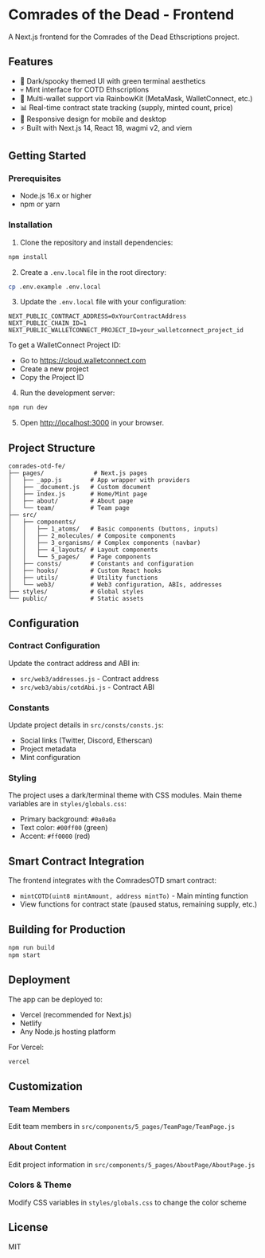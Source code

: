 # Comrades of the Dead - Frontend

A Next.js frontend for the Comrades of the Dead Ethscriptions project.

## Features

- 🎨 Dark/spooky themed UI with green terminal aesthetics
- 💀 Mint interface for COTD Ethscriptions
- 🔗 Multi-wallet support via RainbowKit (MetaMask, WalletConnect, etc.)
- 📊 Real-time contract state tracking (supply, minted count, price)
- 📱 Responsive design for mobile and desktop
- ⚡ Built with Next.js 14, React 18, wagmi v2, and viem

## Getting Started

### Prerequisites

- Node.js 16.x or higher
- npm or yarn

### Installation

1. Clone the repository and install dependencies:

```bash
npm install
```

2. Create a `.env.local` file in the root directory:

```bash
cp .env.example .env.local
```

3. Update the `.env.local` file with your configuration:

```env
NEXT_PUBLIC_CONTRACT_ADDRESS=0xYourContractAddress
NEXT_PUBLIC_CHAIN_ID=1
NEXT_PUBLIC_WALLETCONNECT_PROJECT_ID=your_walletconnect_project_id
```

To get a WalletConnect Project ID:
- Go to https://cloud.walletconnect.com
- Create a new project
- Copy the Project ID

4. Run the development server:

```bash
npm run dev
```

5. Open [http://localhost:3000](http://localhost:3000) in your browser.

## Project Structure

```
comrades-otd-fe/
├── pages/              # Next.js pages
│   ├── _app.js        # App wrapper with providers
│   ├── _document.js   # Custom document
│   ├── index.js       # Home/Mint page
│   ├── about/         # About page
│   └── team/          # Team page
├── src/
│   ├── components/
│   │   ├── 1_atoms/   # Basic components (buttons, inputs)
│   │   ├── 2_molecules/ # Composite components
│   │   ├── 3_organisms/ # Complex components (navbar)
│   │   ├── 4_layouts/ # Layout components
│   │   └── 5_pages/   # Page components
│   ├── consts/        # Constants and configuration
│   ├── hooks/         # Custom React hooks
│   ├── utils/         # Utility functions
│   └── web3/          # Web3 configuration, ABIs, addresses
├── styles/            # Global styles
└── public/            # Static assets

```

## Configuration

### Contract Configuration

Update the contract address and ABI in:
- `src/web3/addresses.js` - Contract address
- `src/web3/abis/cotdAbi.js` - Contract ABI

### Constants

Update project details in `src/consts/consts.js`:
- Social links (Twitter, Discord, Etherscan)
- Project metadata
- Mint configuration

### Styling

The project uses a dark/terminal theme with CSS modules. Main theme variables are in `styles/globals.css`:
- Primary background: `#0a0a0a`
- Text color: `#00ff00` (green)
- Accent: `#ff0000` (red)

## Smart Contract Integration

The frontend integrates with the ComradesOTD smart contract:
- `mintCOTD(uint8 mintAmount, address mintTo)` - Main minting function
- View functions for contract state (paused status, remaining supply, etc.)

## Building for Production

```bash
npm run build
npm start
```

## Deployment

The app can be deployed to:
- Vercel (recommended for Next.js)
- Netlify
- Any Node.js hosting platform

For Vercel:
```bash
vercel
```

## Customization

### Team Members

Edit team members in `src/components/5_pages/TeamPage/TeamPage.js`

### About Content

Edit project information in `src/components/5_pages/AboutPage/AboutPage.js`

### Colors & Theme

Modify CSS variables in `styles/globals.css` to change the color scheme

## License

MIT
